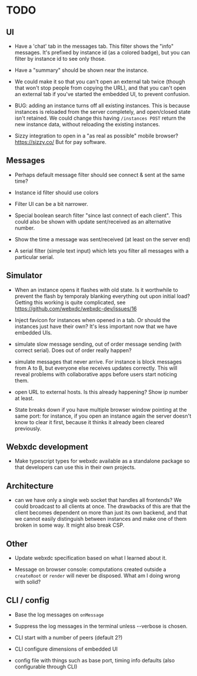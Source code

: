 # TODO

## UI

- Have a 'chat' tab in the messages tab. This filter shows the "info" messages.
  It's prefixed by instance id (as a colored badge), but you can filter by
  instance id to see only those.

- Have a "summary" should be shown near the instance.

- We could make it so that you can't open an external tab twice (though that
  won't stop people from copying the URL), and that you can't open an external
  tab if you've started the embedded UI, to prevent confusion.

- BUG: adding an instance turns off all existing instances. This is because
  instances is reloaded from the server completely, and open/closed state isn't
  retained. We could change this having `/instances POST` return the new
  instance data, without reloading the existing instances.

- Sizzy integration to open in a "as real as possible" mobile browser?
  https://sizzy.co/ But for pay software.

## Messages

- Perhaps default message filter should see connect & sent at the same time?

- Instance id filter should use colors

- Filter UI can be a bit narrower.

- Special boolean search filter "since last connect of each client". This could
  also be shown with update sent/received as an alternative number.

- Show the time a message was sent/received (at least on the server end)

- A serial filter (simple text input) which lets you filter all messages with a
  particular serial.

## Simulator

- When an instance opens it flashes with old state. Is it worthwhile to prevent
  the flash by temporaly blanking everything out upon initial load? Getting
  this working is quite complicated, see
  https://github.com/webxdc/webxdc-dev/issues/16

- Inject favicon for instances when opened in a tab. Or should the instances
  just have their own? It's less important now that we have embedded UIs.

- simulate slow message sending, out of order message sending (with correct
  serial). Does out of order really happen?

- simulate messages that never arrive. For instance is block messages from A to
  B, but everyone else receives updates correctly. This will reveal problems
  with collaborative apps before users start noticing them.

- open URL to external hosts. Is this already happening? Show ip number at
  least.

- State breaks down if you have multiple browser window pointing at the same
  port: for instance, if you open an instance again the server doesn't know to
  clear it first, because it thinks it already been cleared previously.

## Webxdc development

- Make typescript types for webxdc available as a standalone package so that
  developers can use this in their own projects.

## Architecture

- can we have only a single web socket that handles all frontends? We could
  broadcast to all clients at once. The drawbacks of this are that the client
  becomes dependent on more than just its own backend, and that we cannot
  easily distinguish between instances and make one of them broken in some way.
  It might also break CSP.

## Other

- Update webxdc specification based on what I learned about it.

- Message on browser console: computations created outside a `createRoot` or
  `render` will never be disposed. What am I doing wrong with solid?

## CLI / config

- Base the log messages on `onMessage`

- Suppress the log messages in the terminal unless --verbose is chosen.

- CLI start with a number of peers (default 2?)

- CLI configure dimensions of embedded UI

- config file with things such as base port, timing info defaults (also
  configurable through CLI)
